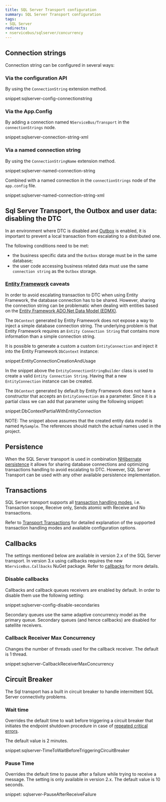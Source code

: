 ```yaml
---
title: SQL Server Transport configuration
summary: SQL Server Transport configuration
tags:
- SQL Server
redirects:
- nservicebus/sqlserver/concurrency
---
```



## Connection strings

Connection string can be configured in several ways:


### Via the configuration API

By using the `ConnectionString` extension method.

snippet:sqlserver-config-connectionstring


### Via the App.Config

By adding a connection named `NServiceBus/Transport` in the `connectionStrings` node.
  
snippet:sqlserver-connection-string-xml


### Via a named connection string

By using the `ConnectionStringName` extension method.

snippet:sqlserver-named-connection-string

Combined with a named connection in the `connectionStrings` node of the `app.config` file.

snippet:sqlserver-named-connection-string-xml


## Sql Server Transport, the Outbox and user data: disabling the DTC

In an environment where DTC is disabled and [Outbox](/nservicebus/outbox/) is enabled, it is important to prevent a local transaction from escalating to a distributed one.

The following conditions need to be met:

* the business specific data and the `Outbox` storage must be in the same database;
* the user code accessing business related data must use the same `connection string` as the `Outbox` storage.


### [Entity Framework](https://msdn.microsoft.com/en-us/data/ef.aspx) caveats

In order to avoid escalating transaction to DTC when using Entity Framework, the database connection has to be shared. However, sharing the connection string can be problematic when dealing with entities based on the [Entity Framework ADO.Net Data Model (EDMX)](https://msdn.microsoft.com/library/cc716685.aspx). 

The `DbContext` generated by Entity Framework does not expose a way to inject a simple database connection string. The underlying problem is that Entity Framework requires an `Entity Connection String` that contains more information than a simple connection string.

It is possible to generate a custom a custom `EntityConnection` and inject it into the Entity Framework `DbContext` instance:

snippet:EntityConnectionCreationAndUsage

In the snippet above the `EntityConnectionStringBuilder` class is used to create a valid `Entity Connection String`. Having that a new `EntityConnection` instance can be created.

The `DbContext` generated by default by Entity Framework does not have a constructor that accepts an `EntityConnection` as a parameter. Since it is a partial class we can add that parameter using the following snippet:

snippet:DbContextPartialWithEntityConnection

NOTE: The snippet above assumes that the created entity data model is named `MySample`. The references should match the actual names used in the project.


## Persistence

When the SQL Server transport is used in combination [NHibernate persistence](/nservicebus/nhibernate/) it allows for sharing database connections and optimizing transactions handling to avoid escalating to DTC. However, SQL Server Transport can be used with any other available persistence implementation.


## Transactions

SQL Server transport supports all [transaction handling modes](/nservicebus/messaging/transactions.md), i.e. Transaction scope, Receive only, Sends atomic with Receive and No transactions.

Refer to [Transport Transactions](/nservicebus/messaging/transactions.md) for detailed explanation of the supported transaction handling modes and available configuration options. 


## Callbacks

The settings mentioned below are available in version 2.x of the SQL Server transport. In version 3.x using callbacks requires the new `NServiceBus.Callbacks` NuGet package. Refer to [callbacks](/nservicebus/messaging/handling-responses-on-the-client-side.md) for more details.


### Disable callbacks

Callbacks and callback queues receivers are enabled by default. In order to disable them use the following setting:

snippet:sqlserver-config-disable-secondaries

Secondary queues use the same adaptive concurrency model as the primary queue. Secondary queues (and hence callbacks) are disabled for satellite receivers.


### Callback Receiver Max Concurrency

Changes the number of threads used for the callback receiver. The default is 1 thread.

snippet:sqlserver-CallbackReceiverMaxConcurrency


## Circuit Breaker

The Sql transport has a built in circuit breaker to handle intermittent SQL Server connectivity problems.


### Wait time

Overrides the default time to wait before triggering a circuit breaker that initiates the endpoint shutdown procedure in case of [repeated critical errors](/nservicebus/hosting/critical-errors.md).

The default value is 2 minutes.

snippet:sqlserver-TimeToWaitBeforeTriggeringCircuitBreaker


### Pause Time

Overrides the default time to pause after a failure while trying to receive a message. The setting is only available in version 2.x. The default value is 10 seconds.

snippet: sqlserver-PauseAfterReceiveFailure